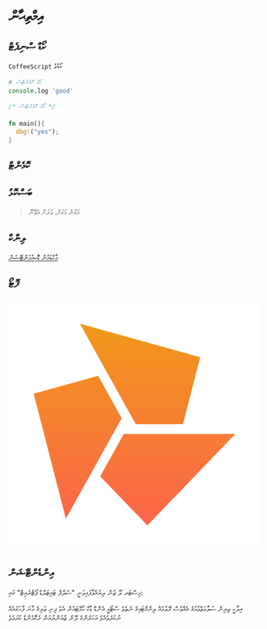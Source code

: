 [Markdown 全局注释]:#

# އިމްތިޙާން

## ކޯޑް ސްނިޕެޓް

`CoffeeScript` ކޯޑެވެ

```coffee
# ކޯޑް ކޮމެންޓްސް
console.log 'good'


```

```rust
/* ކޯޑް ކޮމެންޓްސް */

fn main(){
  dbg!("yes");
}
```

## ކޮމެންޓް

<!-- HTML 注释 --> 

<!-- 多行注释 --> 

## ބަސްކޮޅު

> މަގުން މަގަށް، ވަރަށް އެވޭނޫ

## ލިންކް

[މާކްޑައުން ޑޮކިއުމަންޓޭޝަން](https://github.com/xxai-art/xxai-art-md)

## ފޮޓޯ

![xxAI.އާޓް ބްރޭންޑް އައިޑެންޓިޓީ](https://raw.githubusercontent.com/xxai-art/web/main/file/svg/logo.svg)

## އިންޑެންޓޭޝަން

މިސްޓަރ ލޫ ޒުން ލިޔުއްވާފައިވަނީ "ސެލްފް ޓައިޓަލްޑް ޕޯޓްރެއިޓް" ގައި:

  އިލާހީ ތިރިން ސަލާމަތްވުމުގެ އެއްވެސް ރޭވުމެއް ލިންގްޓައިގެ ނެތެވެ
  ސްޓޯމީ އެންޑް ޑާކް ހޯމްޓައުން އެވެ
  ފިނި ތަރިގެ މާނަ ފާހަގައެއް ނުކުރެވެއެވެ
  އަހަރެންގެ ލޭން ޒުއަންޔުއަން ރެކޮމެންޑް ކުރަމެވެ


